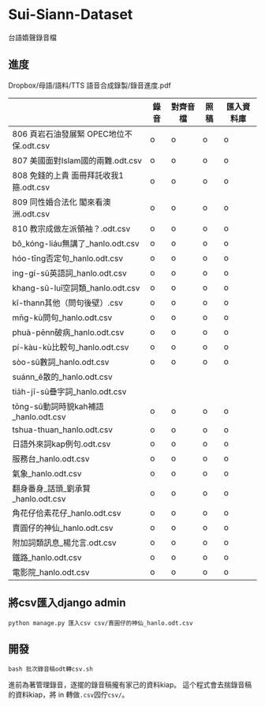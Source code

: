 # Sui-Siann-Dataset
台語媠聲錄音檔 

## 進度
Dropbox/母語/語料/TTS 語音合成錄製/錄音進度.pdf

|  | 錄音                             | 對齊音檔 | 照稿 | 匯入資料庫 |  
|--------------------------------|------|----|-------|--| 
| 806 頁岩石油發展緊  OPEC地位不保.odt.csv  | o  | o  | o |o  | 
| 807 美國面對Islam國的兩難.odt.csv     | o  | o  | o |o  |  
| 808 免錢的上貴 面冊拜託收我1箍.odt.csv    | o  | o  | o |o  | 
| 809 同性婚合法化 閣來看澳洲.odt.csv  | o  | o  | o |o  | 
| 810 教宗成做左派領袖？.odt.csv      | o  | o  | o |o  | 
| bô_kóng-liáu無講了_hanlo.odt.csv | o  | o  | o |o  | 
| hóo-tīng否定句_hanlo.odt.csv     | o  | o  | o |o  | 
| ing-gí-sû英語詞_hanlo.odt.csv    | o  | o  | o |o  | 
| khang-sû-luī空詞類_hanlo.odt.csv | o  | o  | o |o  | 
| kî-thann其他（問句後壁）.csv        | o  | o  | o |o  | 
| mn̄g-kù問句_hanlo.odt.csv        | o  | o  | o |o  | 
| phuà-pēnn破病_hanlo.odt.csv     | o  | o  | o |o  | 
| pí-kàu-kù比較句_hanlo.odt.csv    | o  | o  | o |o  | 
| sòo-sû數詞_hanlo.odt.csv         | o  | o  | o |o  | 
| suánn_ê散的_hanlo.odt.csv        |      |    |       |  | 
| tia̍h-jī-sû疊字詞_hanlo.odt.csv   |      |    |       |  | 
| tōng-sû動詞時貌kah補語_hanlo.odt.csv | o  | o  | o |o  | 
| tshua-thuan_hanlo.odt.csv      | o  | o  | o |o  | 
| 日語外來詞kap例句.odt.csv      | o  | o  | o |o  | 
| 服務台_hanlo.odt.csv           | o  | o  | o |o  | 
| 氣象_hanlo.odt.csv            | o  | o  | o |o  | 
| 翻身番身_話頭_劉承賢_hanlo.odt.csv | o  | o  | o |o  | 
| 角花仔佮素花仔_hanlo.odt.csv     | o  | o  | o |o  | 
| 賣圓仔的神仙_hanlo.odt.csv      | o  | o  | o |o  | 
| 附加詞類訊息_楊允言.odt.csv          | o  | o  | o |o  |
| 鐵路_hanlo.odt.csv           | o  | o  | o |o  | 
| 電影院_hanlo.odt.csv        | o  | o  | o |o  | 


## 將csv匯入django admin
```
python manage.py 匯入csv csv/賣圓仔的神仙_hanlo.odt.csv
```

## 開發
```
bash 批次錄音稿odt轉csv.sh 
```
進前為著管理錄音，逐擺的錄音稿攏有家己的資料kiap。
這个程式會去揣錄音稿的資料kiap，將 in 轉做`.csv`囥佇`csv/`。
